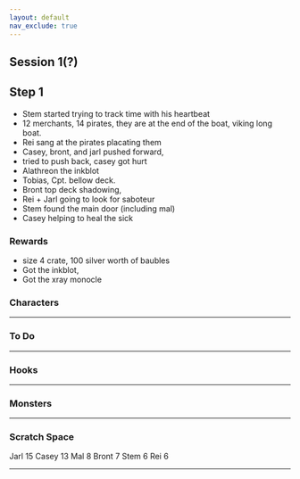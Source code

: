 ```yaml
---
layout: default
nav_exclude: true
---
```

## Session 1(?)

## Step 1
* Stem started trying to track time with his heartbeat
* 12 merchants, 14 pirates, they are at the end of the boat, viking long boat.
* Rei sang at the pirates placating them
* Casey, bront, and jarl pushed forward,
* tried to push back, casey got hurt
* Alathreon the inkblot
* Tobias, Cpt. bellow deck. 
* Bront top deck shadowing,
* Rei + Jarl going to look for saboteur
* Stem found the main door (including mal)
* Casey helping to heal the sick

### Rewards
* size 4 crate, 100 silver worth of baubles
* Got the inkblot,
* Got the xray monocle

### Characters

 ---

### To Do

---

### Hooks

---


### Monsters

---

### Scratch Space

Jarl 15
Casey 13
Mal 8
Bront 7
Stem 6
Rei 6

---